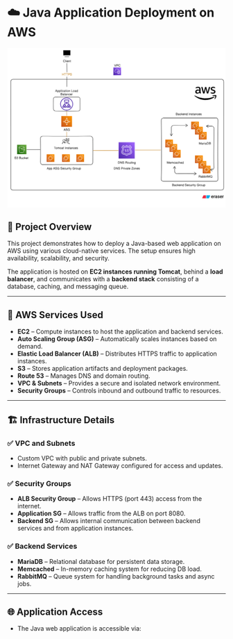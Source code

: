 # ☁️ Java Application Deployment on AWS

![Architecture Diagram](./architecture.png) <!-- Replace with your actual diagram image URL -->

## 📘 Project Overview

This project demonstrates how to deploy a Java-based web application on AWS using various cloud-native services. The setup ensures high availability, scalability, and security.

The application is hosted on **EC2 instances running Tomcat**, behind a **load balancer**, and communicates with a **backend stack** consisting of a database, caching, and messaging queue.

---

## 🚀 AWS Services Used

- **EC2** – Compute instances to host the application and backend services.
- **Auto Scaling Group (ASG)** – Automatically scales instances based on demand.
- **Elastic Load Balancer (ALB)** – Distributes HTTPS traffic to application instances.
- **S3** – Stores application artifacts and deployment packages.
- **Route 53** – Manages DNS and domain routing.
- **VPC & Subnets** – Provides a secure and isolated network environment.
- **Security Groups** – Controls inbound and outbound traffic to resources.

---

## 🏗️ Infrastructure Details

### ✅ VPC and Subnets
- Custom VPC with public and private subnets.
- Internet Gateway and NAT Gateway configured for access and updates.

### ✅ Security Groups
- **ALB Security Group** – Allows HTTPS (port 443) access from the internet.
- **Application SG** – Allows traffic from the ALB on port 8080.
- **Backend SG** – Allows internal communication between backend services and from application instances.

### ✅ Backend Services
- **MariaDB** – Relational database for persistent data storage.
- **Memcached** – In-memory caching system for reducing DB load.
- **RabbitMQ** – Queue system for handling background tasks and async jobs.

---

## 🌐 Application Access

- The Java web application is accessible via:
